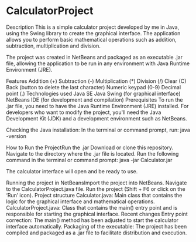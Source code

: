 # CalculatorProject
 
Description
This is a simple calculator project developed by me in Java, using the Swing library to create the graphical interface. The application allows you to perform basic mathematical operations such as addition, subtraction, multiplication and division.

The project was created in NetBeans and packaged as an executable .jar file, allowing the application to be run in any environment with Java Runtime Environment (JRE).

Features
Addition (+)
Subtraction (-)
Multiplication (*)
Division (/)
Clear (C)
Back (button to delete the last character)
Numeric keypad (0-9)
Decimal point (.)
Technologies used
Java SE
Java Swing (for graphical interface)
NetBeans IDE (for development and compilation)
Prerequisites
To run the .jar file, you need to have the Java Runtime Environment (JRE) installed. For developers who want to modify the project, you'll need the Java Development Kit (JDK) and a development environment such as NetBeans.

Checking the Java installation:
In the terminal or command prompt, run:
java -version

How to Run the ProjectRun the .jar
Download or clone this repository.
Navigate to the directory where the .jar file is located.
Run the following command in the terminal or command prompt:
java -jar Calculator.jar

The calculator interface will open and be ready to use.

Running the project in NetBeansImport the project into NetBeans.
Navigate to the CalculatorProject.java file.
Run the project (Shift + F6 or click on the ‘Run’ icon).
Project structure
Calculator.java: Main class that contains the logic for the graphical interface and mathematical operations.
CalculatorProject.java: Class that contains the main() entry point and is responsible for starting the graphical interface.
Recent changes
Entry point correction: The main() method has been adjusted to start the calculator interface automatically.
Packaging of the executable: The project has been compiled and packaged as a .jar file to facilitate distribution and execution.
